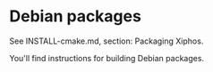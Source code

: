 Debian packages
===============

See INSTALL-cmake.md, section: Packaging Xiphos.

You'll find instructions for building Debian packages.
